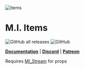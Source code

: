 ![items](https://github.com/user-attachments/assets/63f72d37-467b-4738-8880-02b903620ca8)
# M.I. Items

![GitHub all releases](https://img.shields.io/github/downloads/Mesa-Indigo/mi_items/total)
![GitHub](https://img.shields.io/github/license/Mesa-Indigo/mi_items)

**[Documentation](https://mesa-indigo.gitbook.io/midevelopment/standalone-resources/m.i.-items)**  |  **[Discord](https://discord.gg/EtgZsVBtYB)**  |  **[Patreon](https://www.patreon.com/Agimir)**

Requires [MI_Stream](https://github.com/Mesa-Indigo/mi_stream) for props
